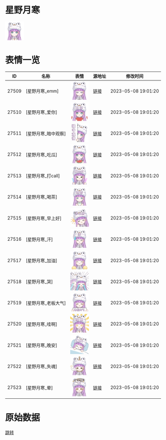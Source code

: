# 星野月寒

<img src="./cover.png" height="60" alt="cover" />

# 表情一览

|ID|名称|表情|源地址|修改时间|
|----|----|----|----|----|
|27509|[星野月寒_emm]|<img src="./pic/027509_%5B星野月寒_emm%5D.png" height="60" alt="emm"/>|[链接](https://i0.hdslb.com/bfs/garb/2a23f273b0bc4fe8e7282b96c825ddba82a2f0a6.png)|2023-05-08 19:01:20|
|27510|[星野月寒_爱你]|<img src="./pic/027510_%5B星野月寒_爱你%5D.png" height="60" alt="爱你"/>|[链接](https://i0.hdslb.com/bfs/garb/aa71b0449eda38372edbf426263a3b839b7a358e.png)|2023-05-08 19:01:20|
|27511|[星野月寒_暗中观察]|<img src="./pic/027511_%5B星野月寒_暗中观察%5D.png" height="60" alt="暗中观察"/>|[链接](https://i0.hdslb.com/bfs/garb/65cf5570aa259157760e5d2028758bd61baac0d3.png)|2023-05-08 19:01:20|
|27512|[星野月寒_吃瓜]|<img src="./pic/027512_%5B星野月寒_吃瓜%5D.png" height="60" alt="吃瓜"/>|[链接](https://i0.hdslb.com/bfs/garb/980930572ee789e0817853ef1be421a308e605aa.png)|2023-05-08 19:01:20|
|27513|[星野月寒_打call]|<img src="./pic/027513_%5B星野月寒_打call%5D.png" height="60" alt="打call"/>|[链接](https://i0.hdslb.com/bfs/garb/c0e5f930f6c058828af83a42bc3d898f2abfddc7.png)|2023-05-08 19:01:20|
|27514|[星野月寒_喝茶]|<img src="./pic/027514_%5B星野月寒_喝茶%5D.png" height="60" alt="喝茶"/>|[链接](https://i0.hdslb.com/bfs/garb/b9b3f8633c47ea00f0552a5f22b2b354c75fc328.png)|2023-05-08 19:01:20|
|27515|[星野月寒_早上好]|<img src="./pic/027515_%5B星野月寒_早上好%5D.png" height="60" alt="早上好"/>|[链接](https://i0.hdslb.com/bfs/garb/6ede667c8fb51b8f022c46d90fa857ba4bf980e3.png)|2023-05-08 19:01:20|
|27516|[星野月寒_汗]|<img src="./pic/027516_%5B星野月寒_汗%5D.png" height="60" alt="汗"/>|[链接](https://i0.hdslb.com/bfs/garb/a48900b67f9520784c3e8aade93f71411b3025df.png)|2023-05-08 19:01:20|
|27517|[星野月寒_加油]|<img src="./pic/027517_%5B星野月寒_加油%5D.png" height="60" alt="加油"/>|[链接](https://i0.hdslb.com/bfs/garb/5be5678e053a4d3b03dc5ed1f01e6cf7a8efb1bf.png)|2023-05-08 19:01:20|
|27518|[星野月寒_哭]|<img src="./pic/027518_%5B星野月寒_哭%5D.png" height="60" alt="哭"/>|[链接](https://i0.hdslb.com/bfs/garb/39fd7e020543cc2d5d770c3770cb150d5f79fbc8.png)|2023-05-08 19:01:20|
|27519|[星野月寒_老板大气]|<img src="./pic/027519_%5B星野月寒_老板大气%5D.png" height="60" alt="老板大气"/>|[链接](https://i0.hdslb.com/bfs/garb/5c82040ca659662e1d31efea1375014aa1d9b686.png)|2023-05-08 19:01:20|
|27520|[星野月寒_哇啊]|<img src="./pic/027520_%5B星野月寒_哇啊%5D.png" height="60" alt="哇啊"/>|[链接](https://i0.hdslb.com/bfs/garb/c373f6ca637ad037544adea8574b4550a330192d.png)|2023-05-08 19:01:20|
|27521|[星野月寒_晚安]|<img src="./pic/027521_%5B星野月寒_晚安%5D.png" height="60" alt="晚安"/>|[链接](https://i0.hdslb.com/bfs/garb/82ca5486df35f7b42730fb28cf82263db5574236.png)|2023-05-08 19:01:20|
|27522|[星野月寒_失魂]|<img src="./pic/027522_%5B星野月寒_失魂%5D.png" height="60" alt="失魂"/>|[链接](https://i0.hdslb.com/bfs/garb/946bbc35c533cf046df1e0dd01dac9c888307b50.png)|2023-05-08 19:01:20|
|27523|[星野月寒_晕]|<img src="./pic/027523_%5B星野月寒_晕%5D.png" height="60" alt="晕"/>|[链接](https://i0.hdslb.com/bfs/garb/b40cc77e34bb5296ba69874580b3d615968a5e90.png)|2023-05-08 19:01:20|

# 原始数据

[跳转](./raw.json)

